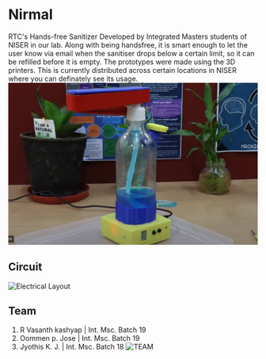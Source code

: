 # Nirmal
RTC's Hands-free Sanitizer
Developed by Integrated Masters students of NISER in our lab. Along with being handsfree, it is smart enough to let the user know via email when the sanitiser drops below a certain limit, so it can be refilled before it is empty. The prototypes were made using the 3D printers.
This is currently distributed across certain locations in NISER where you can definately see its usage.
![NIRMAL](https://github.com/rtcniser/2020_Nirmal_CONCLUDED/blob/master/Photos/aslinirmal.jpg)

## Circuit
![Electrical Layout](https://github.com/rtcniser/2020_Nirmal_CONCLUDED/blob/master/ElectricalLayout.jpg)

## Team
1. R Vasanth kashyap | Int. Msc. Batch 19
2. Oommen p. Jose | Int. Msc. Batch 19
3. Jyothis K. J. | Int. Msc. Batch 18
![TEAM](https://github.com/rtcniser/2020_Nirmal_CONCLUDED/blob/master/Photos/nirmal2.jpg)
